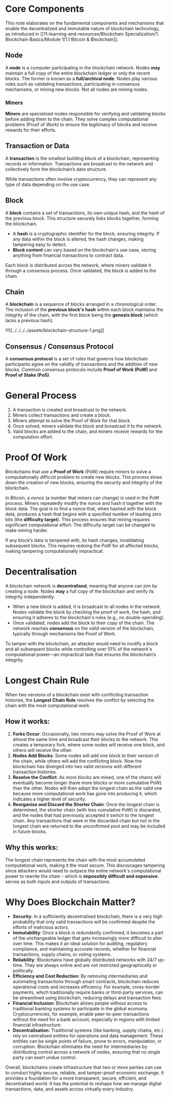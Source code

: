 # Core Components
This note elaborates on the fundamental components and mechanisms that enable the decentralized and immutable nature of blockchain technology, as introduced in [[11-learning-and-resources/Blockchain Specialization/1. Blockchain Basics/Module 1/1.1 Bitcoin & Blockchain]].
## Node
A **node** is a computer participating in the blockchain network. Nodes **may** maintain a full copy of the entire blockchain ledger or only the recent blocks. The former is known as a **full/archival node**. 
Nodes play various roles such as validating transactions, participating in consensus mechanisms, or mining new blocks. Not all nodes are mining nodes.
### Miners
**Miners** are specialised nodes responsible for verifying and validating blocks before adding them to the chain. They solve complex computational problems (Proof of Work) to ensure the legitimacy of blocks and receive rewards for their efforts.
## Transaction or Data
A **transaction** is the smallest building block of a blockchain, representing records or information. Transactions are broadcast to the network and collectively form the blockchain’s data structure. 

While transactions often involve cryptocurrency, they can represent any type of data depending on the use case.
## Block 
A **block** contains a set of transactions, its own unique hash, and the hash of the previous block. This structure securely links blocks together, forming the blockchain.
- A **hash** is a cryptographic identifier for the block, ensuring integrity. If any data within the block is altered, the hash changes, making tampering easy to detect.
- **Block content** can vary based on the blockchain's use case, storing anything from financial transactions to contract data.

Each block is distributed across the network, where miners validate it through a consensus process. Once validated, the block is added to the chain.
## Chain
A **blockchain** is a sequence of blocks arranged in a chronological order. The inclusion of the **previous block's hash** within each block maintains the integrity of the chain, with the first block being the **genesis block** (which lacks a previous hash).

!!![[../../../../assets/blockchain-structure-1.png]]
## Consensus / Consensus Protocol
A **consensus protocol** is a set of rules that governs how blockchain participants agree on the validity of transactions and the addition of new blocks. Common consensus protocols include **Proof of Work (PoW)** and **Proof of Stake (PoS)**.
# General Process
1. A transaction is created and broadcast to the network.
2. Miners collect transactions and create a block.
3. Miners attempt to solve the Proof of Work for that block.
4. Once solved, miners validate the block and broadcast it to the network. 
5. Valid blocks are added to the chain, and miners receive rewards for the computation effort.
# Proof Of Work
Blockchains that use a **Proof of Work** (PoW) require miners to solve a computationally difficult problem to create new blocks. This process slows down the creation of new blocks, ensuring the security and integrity of the blockchain.

In Bitcoin, a _nonce_ (a number that miners can change) is used in the PoW process. Miners repeatedly modify the nonce and hash it together with the block data. The goal is to find a nonce that, when hashed with the block data, produces a hash that begins with a specified number of leading zero bits (the **difficulty target**). This process ensures that mining requires significant computational effort. The difficulty target can be changed to make mining harder.

If any block’s data is tampered with, its hash changes, invalidating subsequent blocks. This requires redoing the PoW for all affected blocks, making tampering computationally impractical.
# Decentralisation
A blockchain network is **decentralised**, meaning that anyone can join by creating a node. Nodes **may** a full copy of the blockchain and verify its integrity independently.

- When a new block is added, it is broadcast to all nodes in the network. Nodes validate the block by checking the proof of work, the hash, and ensuring it adheres to the blockchain's rules (e.g., no double-spending).
- Once validated, nodes add the block to their copy of the chain. The network reaches **consensus** on the valid version of the blockchain, typically through mechanisms like Proof of Work.

To tamper with the blockchain, an attacker would need to modify a block and all subsequent blocks while controlling over 51% of the network's computational power—an impractical task that ensures the blockchain’s integrity.
# Longest Chain Rule
When two versions of a blockchain exist with conflicting transaction histories, the **Longest Chain Rule** resolves the conflict by selecting the chain with the most computational work.
## How it works:
1. **Forks Occur**: Occasionally, two miners may solve the Proof of Work at almost the same time and broadcast their blocks to the network. This creates a temporary fork, where some nodes will receive one block, and others will receive the other.
2. **Nodes Add Blocks**: Some nodes will add one block to their version of the chain, while others will add the conflicting block. Now the blockchain has diverged into two valid versions with different transaction histories.    
3. **Resolve the Conflict**: As more blocks are mined, one of the chains will eventually become longer (have more blocks or more cumulative PoW) than the other. Nodes will then adopt the longest chain as the valid one because more computational work has gone into producing it, which indicates a higher level of security.    
4. **Reorganise and Discard the Shorter Chain**: Once the longest chain is determined, the shorter chain (with less cumulative PoW) is discarded, and the nodes that had previously accepted it switch to the longest chain. Any transactions that were in the discarded chain but not in the longest chain are returned to the unconfirmed pool and may be included in future blocks.
## Why this works:
The longest chain represents the chain with the most accumulated computational work, making it the most secure. This discourages tampering since attackers would need to outpace the entire network's computational power to rewrite the chain - which is **impossibly difficult and expensive**.
serves as both inputs and outputs of transactions.
# Why Does Blockchain Matter?
- **Security**: In a sufficiently decentralised blockchain, there is a very high probability that only valid transactions will be confirmed despite the efforts of malicious actors.
- **Immutability**: Once a block is redundantly confirmed, it becomes a part of the unchangeable ledger that gets increasingly more difficult to alter over time. This makes it an ideal solution for auditing, regulatory compliance, and maintaining accurate records, whether for financial transactions, supply chains, or voting systems.
- **Reliability**: Blockchains have globally distributed networks with 24/7 up-time. They are always online and are not restricted geographically or politically.
- **Efficiency and Cost Reduction**: By removing intermediaries and automating transactions through smart contracts, blockchain reduces operational costs and increases efficiency. For example, cross-border payments, which traditionally require banks or third-party services, can be streamlined using blockchain, reducing delays and transaction fees.
- **Financial Inclusion**: Blockchain allows people without access to traditional banking systems to participate in the global economy. Cryptocurrencies, for example, enable peer-to-peer transactions without the need for a bank account, especially in regions with limited financial infrastructure.
- **Decentralisation**: Traditional systems (like banking, supply chains, etc.) rely on centralised entities for operations and data management. These entities can be single points of failure, prone to errors, manipulation, or corruption. Blockchain eliminates the need for intermediaries by distributing control across a network of nodes, ensuring that no single party can exert undue control.

Overall, blockchains create infrastructure that two or more parties can use to conduct highly secure, reliable, and tamper-proof economic exchange. It provides a foundation for a more transparent, secure, efficient, and decentralised world. 
It has the potential to reshape how we manage digital transactions, data, and assets across virtually every industry.